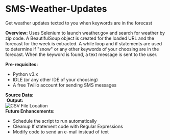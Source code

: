 # SMS-Weather-Updates
Get weather updates texted to you when keywords are in the forecast

<b>Overview:</b> Uses Selenium to launch weather.gov and search for weather by zip code. A BeautifulSoup object is created for the loaded URL and the forecast for the week is extracted. A while loop and if statements are used to determine if "snow" or any other keywords of your choosing are in the forecast. When the keyword is found, a text message is sent to the user. 
 
<b>Pre-requisites:</b>
<ul>
<li> Python v3.x </li>
<li> IDLE (or any other IDE of your choosing) </li>
<li> A free Twilio account for sending SMS messages </li>
</ul>
<b> Source Data:</b><br>
<img src="image002.jpg" alt="">
<b> Output: </b><br>
<img src="image004.jpg" alt="CSV File Location">
<br>
<b> Future Enhancements:</b><br>
<ul>
<li> Schedule the script to run automatically</li>
<li> Cleanup If statement code with Regular Expressions</li>
<li> Modify code to send an e-mail instead of text </li>
</ul>
